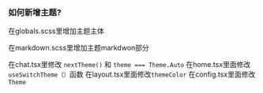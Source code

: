 ### 如何新增主题?

在globals.scss里增加主题主体

在markdown.scss里增加主题markdwon部分

在chat.tsx里修改 `nextTheme()` 和 `theme === Theme.Auto`
在home.tsx里面修改`useSwitchTheme（）`函数
在layout.tsx里面修改`themeColor`
在config.tsx里面修改`Theme`
